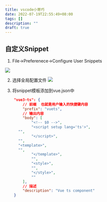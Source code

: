 ```yaml
---
title: vscode小寄巧
date: 2022-07-19T22:55:49+08:00
tags: []
description: ""
draft: true
---
```


## 自定义Snippet

1. File->Preferenece->Configure User Snippets

![](https://s2.loli.net/2022/07/12/geZr6pU7fCSlXnY.png)

2.  选择全局配置文件
![](https://s2.loli.net/2022/07/12/TGoFRA6Jsr92WlS.png)

3. 将snippet模板添加到vue.json中

```json
	"vue3-ts": {
		// 前缀  也就是用户输入的快捷键内容
		"prefix": "vuets",
		// 输出内容
		"body": [
			"<!-- $0 -->",
			"<script setup lang='ts'>",
      "",
			"</script>",
      "",
      "<template>",
      "",
			"</template>",
			"",
			"<style>",
			"",
			"</style>",
			""
		],
		// 描述
		"description": "Vue ts component"
	}

```
